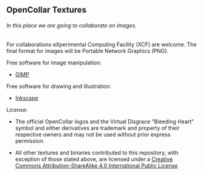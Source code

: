 ## OpenCollar Textures

###### In this place we are going to collaborate on images.

For collaborations eXperimental Computing Facility (XCF) are welcome.
The final format for images will be Portable Network Graphics (PNG).

Free software for image manipulation:
* [GIMP](http://www.gimp.org/)

Free software for drawing and illustration:
* [Inkscape](https://inkscape.org/)

License:
* The official OpenCollar logos and the Virtual Disgrace "Bleeding Heart" symbol and either derivatives are trademark and property of their respective owners and may not be used without prior express permission.

* All other textures and binaries contributed to this repository, with exception of those stated above, are licensed under a [Creative Commons Attribution-ShareAlike 4.0 International Public License](https://creativecommons.org/licenses/by-sa/4.0/)
